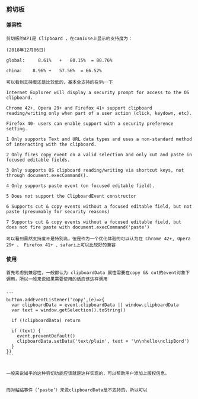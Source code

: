 ### 剪切板

#### 兼容性


    剪切板的API是 Clipboard ，在canIuse上显示的支持度为：

    (2018年12月06日)

    global: 	8.61%	+	80.15%	= 88.76%

    china:    8.96%	+	57.56%	= 66.52%

    可以看到支持度还是比较低的，基本全支持的在9%一下

    Internet Explorer will display a security prompt for access to the OS clipboard.

    Chrome 42+, Opera 29+ and Firefox 41+ support clipboard reading/writing only when part of a user action (click, keydown, etc).

    Firefox 40- users can enable support with a security preference setting.

    1 Only supports Text and URL data types and uses a non-standard method of interacting with the clipboard.

    2 Only fires copy event on a valid selection and only cut and paste in focused editable fields.

    3 Only supports OS clipboard reading/writing via shortcut keys, not through document.execCommand().

    4 Only supports paste event (on focused editable field).

    5 Does not support the ClipboardEvent constructor

    6 Supports cut & copy events without a focused editable field, but not paste (presumably for security reasons)

    7 Supports cut & copy events without a focused editable field, but does not fire paste with document.execCommand('paste')

    可以看到虽然支持度不是特别高，但是作为一个优化体验的可以认为在 Chrome 42+, Opera 29+ 、 Firefox 41+ 、safari上可以比较好的兼容

#### 使用


    首先考虑到兼容性，一般都认为 clipboardData 属性需要在copy && cut的event对象下调用，所以一般来说如果需要使用的话应该这样调用


    ```
    button.addEventListener('copy',(e)=>{
      var clipboardData = event.clipboardData || window.clipboardData
      var text = window.getSelection().toString()

      if (!clipboardData) return

      if (text) {
        event.preventDefault()
        clipboardData.setData('text/plain', text + '\n\nhello\nclipBord')
      }
    })
    ```
    

    一般来说知乎的这种剪切功能应该就是这样实现的，可以帮助用户添加上版权信息。
    

    而对粘贴事件（‘paste’）来说clipboardData是不支持的，所以可以




    